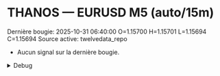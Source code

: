 # THANOS — EURUSD M5 (auto/15m)
Dernière bougie: 2025-10-31 06:40:00  O=1.15700  H=1.15701  L=1.15694  C=1.15694
Source active: twelvedata_repo

- Aucun signal sur la dernière bougie.

<details><summary>Debug</summary>

- TD_API_KEY manquant.

</details>
